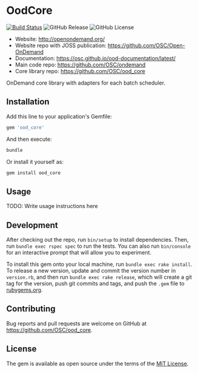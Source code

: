 # OodCore

[![Build Status](https://github.com/osc/ood_core/workflows/Unit%20Tests/badge.svg)](https://github.com/OSC/ood_core/actions?query=workflow%3A%22Unit+Tests%22)
![GitHub Release](https://img.shields.io/github/release/osc/ood_core.svg)
![GitHub License](https://img.shields.io/github/license/osc/ood_core.svg)

- Website: http://openondemand.org/
- Website repo with JOSS publication: https://github.com/OSC/Open-OnDemand
- Documentation: https://osc.github.io/ood-documentation/latest/
- Main code repo: https://github.com/OSC/ondemand
- Core library repo: https://github.com/OSC/ood_core

OnDemand core library with adapters for each batch scheduler.

## Installation

Add this line to your application's Gemfile:

```ruby
gem 'ood_core'
```

And then execute:

```sh
bundle
```

Or install it yourself as:

```sh
gem install ood_core
```

## Usage

TODO: Write usage instructions here

## Development

After checking out the repo, run `bin/setup` to install dependencies. Then, run
`bundle exec rspec spec` to run the tests. You can also run `bin/console` for
an interactive prompt that will allow you to experiment.

To install this gem onto your local machine, run `bundle exec rake install`. To
release a new version, update and commit the version number in `version.rb`,
and then run `bundle exec rake release`, which will create a git tag for the
version, push git commits and tags, and push the `.gem` file to
[rubygems.org](https://rubygems.org).

## Contributing

Bug reports and pull requests are welcome on GitHub at
https://github.com/OSC/ood_core.


## License

The gem is available as open source under the terms of the [MIT
License](http://opensource.org/licenses/MIT).

